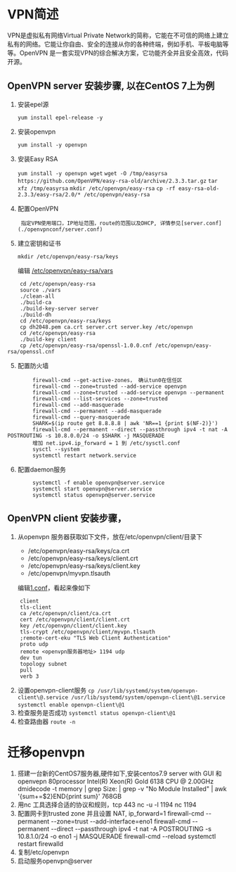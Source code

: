 # VPN简述

VPN是虚拟私有网络Virtual Private Network的简称，它能在不可信的网络上建立私有的网络。它能让你自由、安全的连接从你的各种终端，例如手机、平板电脑等等。OpenVPN 是一套实现VPN的综合解决方案，它功能齐全并且安全高效，代码开源。

## OpenVPN server 安装步骤, 以在CentOS 7上为例
1. 安装epel源

    `yum install epel-release -y`

2. 安装openvpn

    `yum install -y openvpn`

3. 安装Easy RSA 

    `yum install -y openvpn wget`
    `wget -O /tmp/easyrsa https://github.com/OpenVPN/easy-rsa-old/archive/2.3.3.tar.gz`
    `tar xfz /tmp/easyrsa`
    `mkdir /etc/openvpn/easy-rsa`
    `cp -rf easy-rsa-old-2.3.3/easy-rsa/2.0/* /etc/openvpn/easy-rsa`

4. 配置OpenVPN

        指定VPN使用端口，IP地址范围，route的范围以及DHCP, 详情参见[server.conf](./openvpnconf/server.conf)

5. 建立密钥和证书

    `mkdir /etc/openvpn/easy-rsa/keys`
    
    编辑 [/etc/openvpn/easy-rsa/vars](./openvpnconf/vars)
```
    cd /etc/openvpn/easy-rsa
    source ./vars
    ./clean-all
    ./build-ca
    ./build-key-server server
    ./build-dh
    cd /etc/openvpn/easy-rsa/keys
    cp dh2048.pem ca.crt server.crt server.key /etc/openvpn
    cd /etc/openvpn/easy-rsa
    ./build-key client
    cp /etc/openvpn/easy-rsa/openssl-1.0.0.cnf /etc/openvpn/easy-rsa/openssl.cnf
```

5. 配置防火墙

```
        firewall-cmd --get-active-zones， 确认tun0在信任区
        firewall-cmd --zone=trusted --add-service openvpn
        firewall-cmd --zone=trusted --add-service openvpn --permanent
        firewall-cmd --list-services --zone=trusted
        firewall-cmd --add-masquerade
        firewall-cmd --permanent --add-masquerade
        firewall-cmd --query-masquerade
        SHARK=$(ip route get 8.8.8.8 | awk 'NR==1 {print $(NF-2)}')
        firewall-cmd --permanent --direct --passthrough ipv4 -t nat -A POSTROUTING -s 10.8.0.0/24 -o $SHARK -j MASQUERADE
        增加 net.ipv4.ip_forward = 1 到 /etc/sysctl.conf
        sysctl --system
        systemctl restart network.service
```
6. 配置daemon服务

```
        systemctl -f enable openvpn@server.service
        systemctl start openvpn@server.service
        systemctl status openvpn@server.service 
```

## OpenVPN client 安装步骤， 
1. 从openvpn 服务器获取如下文件，放在/etc/openvpn/client/目录下
    - /etc/openvpn/easy-rsa/keys/ca.crt
    - /etc/openvpn/easy-rsa/keys/client.crt
    - /etc/openvpn/easy-rsa/keys/client.key
    - /etc/openvpn/myvpn.tlsauth

    编辑[1.conf](./openvpnconf/1.conf)，看起来像如下 
```    
    client
    tls-client
    ca /etc/openvpn/client/ca.crt
    cert /etc/openvpn/client/client.crt
    key /etc/openvpn/client/client.key
    tls-crypt /etc/openvpn/client/myvpn.tlsauth
    ;remote-cert-eku "TLS Web Client Authentication"
    proto udp
    remote <openvpn服务器地址> 1194 udp
    dev tun
    topology subnet
    pull
    verb 3
```    
2.  设置openvpn-client服务
    `cp /usr/lib/systemd/system/openvpn-client\@.service /usr/lib/systemd/system/openvpn-client\@1.service `
    `systemctl enable openvpn-client\@1`
3.  检查服务是否成功
    `systemctl status openvpn-client\@1`
4.  检查路由器
    `route -n`

# 迁移openvpn
1. 搭建一台新的CentOS7服务器,硬件如下,安装centos7.9 server with GUI 和openvepn
   80processor Intel(R) Xeon(R) Gold 6138 CPU @ 2.00GHz
   dmidecode -t memory | grep  Size: | grep -v "No Module Installed" | awk '{sum+=$2}END{print sum}'
   768GB
2. 用nc 工具选择合适的协议和规则，tcp 443
    nc -u -l 1194
    nc <openvpn server IP> 1194
3. 配置网卡到trusted zone 并且设置 NAT, ip_forward=1
    firewall-cmd --permanent --zone=trust --add-interface=eno1    firewall-cmd --permanent --direct --passthrough ipv4 -t nat -A POSTROUTING -s 10.8.1.0/24 -o eno1 -j MASQUERADE
    firewall-cmd --reload
    systemctl restart firewalld
4. 复制/etc/openvpn
5. 启动服务openvpn@server

